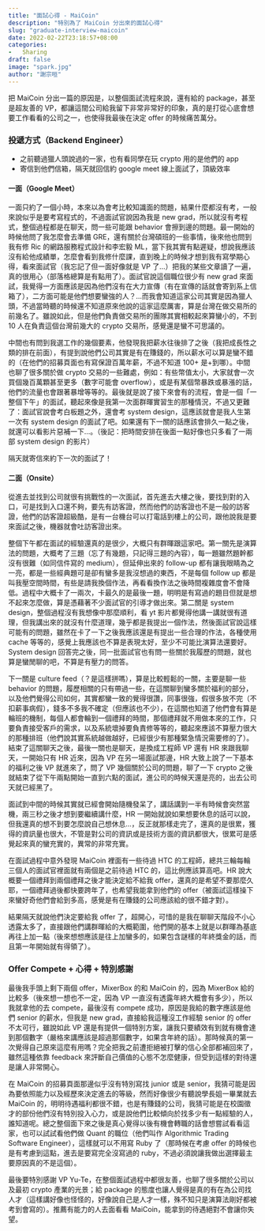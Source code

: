 ```yaml
---
title: "面試心得 - MaiCoin"
description: "特別為了 MaiCoin 分出來的面試心得"
slug: "graduate-interview-maicoin"
date: 2022-02-22T23:18:57+08:00
categories:
-   Sharing
draft: false
image: "spark.jpg"
author: "謝宗晅"
---
```


把 MaiCoin 分出一篇的原因是，以整個面試流程來說，還有給的 package，甚至是超友善的 VP，都讓這間公司給我留下非常非常好的印象，真的是打從心底會想要工作看看的公司之一，也使得我最後在決定 offer 的時候痛苦萬分。

### 投遞方式（Backend Engineer）

* 之前聽過獵人頭說過的一家，也有看同學在玩 crypto 用的是他們的 app
* 寄信到他們信箱，隔天就回信約 google meet 線上面試了，頂級效率

#### 一面（Google Meet）

一面只約了一個小時，本來以為會考比較知識面的問題，結果什麼都沒有考，一般來說似乎是要考寫程式的，不過面試官說因為我是 new grad，所以就沒有考程式，整個過程都是在聊天，問一些可能跟 behavior 會擦到邊的問題。最一開始的時候他問了我怎麼會去準備 GRE，還有關於台灣碩班的一些事情，後來他也問到我有修 Ric 的網路服務程式設計和李宏毅 ML，當下我其實有點遲疑，想說我應該沒有給他成績單，怎麼會看到我修什麼課，直到晚上的時候才想到我有寫學期心得，看來面試官（我忘記了但一面好像就是 VP 了...）把我的某些文章讀了一遍，真的很用心（部落格總算是有點用了）。面試官說這個職位很少有 new grad 來面試，我覺得一方面應該是因為他們沒有在大力宣傳（有在宣傳的話就會寄到系上信箱了），二方面可能是他們想要蠻強的人？...而我會知道這家公司其實是因為獵人頭，不過當時聽的時候還不知道原來他說的這家這麼厲害，算是台灣在做交易所的前幾名了。雖說如此，但是他們負責做交易所的團隊其實相較起來算蠻小的，不到 10 人在負責這個台灣前幾大的 crypto 交易所，感覺還是蠻不可思議的。

中間也有問到我選工作的幾個要素，他發現我把薪水往後排了之後（我把成長性之類的排在前面），有提到說他們公司其實是有在賺錢的，所以薪水可以算是蠻不錯的（在他們的招募頁面也有寫保證百萬年薪，不過不知道 100+ 是+到哪）。中間也聊了很多關於做 crypto 交易的一些難處，例如：有些幣值太小，大家就會一次買個幾百萬顆甚至更多（數字可能會 overflow），或是有某個幣暴跌或暴漲的話，他們的流量也會跟著暴增等等的。最後就是說了接下來會有的流程，會是一個「一整個下午」的面試，聽起來像是我第一次面群暉實習生的那種情況，不過又更難了：面試官說會考白板題之外，還會考 system design，這應該就會是我人生第一次有 system design 的面試了吧。如果還有下一關的話應該會排久一點之後，就還可以看影片惡補一下...。（後記：把時間安排在後面一點好像也只多看了一兩部 system design 的影片）

隔天就寄信來約下一次的面試了！

#### 二面（Onsite）

<!-- 第一題：爬樓梯，一次能爬一階或兩階，問爬到 n 階有幾種爬法，我先給了一個 n 的解，之後面試官說有 log n 的解，我就猜說是不是二分搜，結果他馬上送我一個提示，就是把狀態的轉移換成矩陣乘法，這樣就可以快速冪了 -->
<!-- 第二題：一棵樹，要輸出從右邊看到的第一個 node 的 value 陣列，follow up：怎麼樣能不走完所有 node 就得到解答 -->
<!-- 第三題：sliding window 裡面的最大值，我一開始給了 nlog k 的解法，可是面試官要我給 n 的解法，之後卡了一下，總算是有吃到面試官的提示然後順利回想起應該要怎麼做那題 -->
從進去並找到公司就很有挑戰性的一次面試，首先進去大樓之後，要找到對的入口，可是找到入口還不夠，要先有訪客證，然而他們的訪客證也不是一般的訪客證，他們的訪客證超級酷，是有一台機台可以打電話到樓上的公司，跟他說我是要來面試之後，機器就會吐訪客證出來。

整個下午都在面試的經驗還真的是很少，大概只有群暉跟這家吧。第一關先是演算法的問題，大概考了三題（忘了有幾題，只記得三題的內容），每一題雖然題幹都沒有很難（如同信件寫的 medium），但延伸出來的 follow-up 都有讓我眼睛為之一亮，都是一些經典題可是卻有蠻多是我沒想過的東西，不是每個 follow up 都是叫我壓空間時間，有些是請我換個作法，再看看換作法之後時間複雜度會不會降低。過程中大概卡了一兩次，卡最久的是最後一題，明明是有寫過的題目但就是想不起來怎麼做，算是憑藉著不少面試官的引導才做出來。第二關是 system design，整個過程沒有我想像中那麼順利，看 yt 影片都覺得他講一講就很有道理，但我講出來的就沒有什麼道理，幾乎都是我提出一個作法，然後面試官說這樣可能有的問題，雖然在卡了一下之後我應該還是有提出一些合理的作法，各種使用 cache 等等的，感覺上我應該也不算是表現太好，至少不可能比演算法還要好。System design 回答完之後，同一批面試官也有問一些關於我履歷的問題，就也算是蠻閒聊的吧，不算是有壓力的問答。

下一關是 culture feed（？是這樣拼嗎），算是比較輕鬆的一關，主要是聊一些 behavior 的問題，履歷相關的只有帶過一些，在這關聊到蠻多關於福利的部分，以及他們覺得公司如何，其實都蠻一致的覺得很讚，同事很強，假很多放不完（不扣薪事病假），錢多不多我不確定（但應該也不少），在這關也知道了他們會有算是輪班的機制，每個人都會輪到一個禮拜的時間，那個禮拜就不用做本來的工作，只要負責接受客戶的需求，以及系統壞掉要負責修等等的，聽起來應該不算壓力很大的那種排班（他們說其實系統越做越好，已經很少有那種緊急情況需要修的了）。結束了這關聊天之後，最後一關也是聊天，是換成工程師 VP 還有 HR 來跟我聊天，一開始只有 HR 近來，因為 VP 在另一場面試那邊，HR 大致上說了一下基本的福利之後 VP 就進來了，問了 VP 幾個關於公司的問題，聊了一下 crypto 之後就結束了從下午兩點開始一直到六點的面試，進公司的時候天還是亮的，出去公司天就已經黑了。

面試到中間的時候其實就已經會開始隨機發呆了，講話講到一半有時候會突然當機，兩三秒之後才想到要繼續講什麼，HR 一開始就說如果想要休息的話可以說，但我還真的想不到要怎麼說自己想休息...，反正就那樣走完了，還真的是很累，獲得的資訊量也很大，不管是對公司的資訊或是技術方面的資訊都很大，很累可是感覺起來真的蠻充實的，異常的非常充實。

在面試過程中意外發現 MaiCoin 裡面有一些待過 HTC 的工程師，總共三輪每輪三個人的面試官裡面就有兩個是之前待過 HTC 的，這比例應該算高吧。HR 說大概要一個禮拜到兩個禮拜之後才能決定給不給我 offer，還真的是希望不要那麼久耶，一個禮拜過後都快要跨年了，也希望我能拿到他們的 offer（被面試這樣操下來蠻好奇他們會給到多高，感覺是有在賺錢的公司應該給的很不錯才對）。

結果隔天就說他們決定要給我 offer 了，超開心，可惜的是我在聊聊天階段不小心透露太多了，直接跟他們講群暉給的大概範圍，他們開的基本上就是以群暉為基底再往上加一點（後來想想應該是往上加蠻多的，如果包含謎樣的年終獎金的話，而且第一年開始就有得領了）。

### Offer Compete + 心得 + 特別感謝

最後我手頭上剩下兩個 offer，MixerBox 的和 MaiCoin 的，因為 MixerBox 給的比較多（後來想一想也不一定，因為 VP 一直沒有透露年終大概會有多少），所以我就拿他的去 compete，最後沒有 compete 成功，原因是我給的數字應該是他們 senior 的薪水，但我是 new grad，直接給我這種沒工作經驗 senior 的 offer 不太可行，雖說如此 VP 還是有提供一個特別方案，讓我只要績效有到就有機會達到那個數字（嚴格來講應該是超過那個數字，如果含年終的話）。那時候真的第一次覺得自己原來這麼有用嗎？完全把我之前遭拒絕被打擊的信心全部都補回來了，雖然這種依靠 feedback 來評斷自己價值的心態不怎麼健康，但受到這樣的對待還是讓人非常開心。

在 MaiCoin 的招募頁面那邊似乎沒有特別寫找 junior 或是 senior，我猜可能是因為要依照能力以及經歷來決定進去的等級，然而好像很少有聽說學長姐一畢業就去 MaiCoin 的，明明待遇福利都很不錯，也是有賺錢的公司，我猜可能是在校園徵才的部份他們沒有特別投入心力，或是說他們比較傾向於找多少有一點經驗的人，誰知道呢。總之整個面下來之後是真心覺得以後有機會轉職的話會想嘗試看看這家，也可以試試看他們做 Quant 的職位（他們叫作 Algorithmic Trading Software Engineer），這樣就可以不用寫 Ruby 了（那時候在考慮 offer 的時候也是有考慮到這點，進去是要寫完全沒寫過的 ruby，不過必須說讓我做出選擇最主要原因真的不是這個）。

最後要特別感謝 VP Yu-Te，在整個面試過程中都很友善，也聊了很多關於公司以及最初 crypto 產業的光景；給 package 的態度也讓人覺得是真的有在為公司找人才（這樣講好像也怪怪的，好像說自己是人才一樣，殊不知只是演算法剛好都被考到會寫的）。推薦有能力的人去面看看 MaiCoin，能拿到的待遇絕對不會讓你失望。
